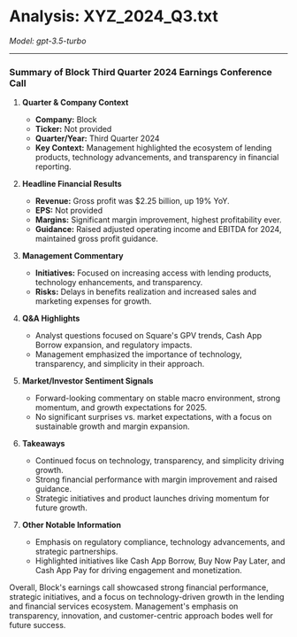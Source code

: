 # Analysis: XYZ_2024_Q3.txt

*Model: gpt-3.5-turbo*

---

### Summary of Block Third Quarter 2024 Earnings Conference Call

1. **Quarter & Company Context**
   - **Company:** Block
   - **Ticker:** Not provided
   - **Quarter/Year:** Third Quarter 2024
   - **Key Context:** Management highlighted the ecosystem of lending products, technology advancements, and transparency in financial reporting.

2. **Headline Financial Results**
   - **Revenue:** Gross profit was $2.25 billion, up 19% YoY.
   - **EPS:** Not provided
   - **Margins:** Significant margin improvement, highest profitability ever.
   - **Guidance:** Raised adjusted operating income and EBITDA for 2024, maintained gross profit guidance.

3. **Management Commentary**
   - **Initiatives:** Focused on increasing access with lending products, technology enhancements, and transparency.
   - **Risks:** Delays in benefits realization and increased sales and marketing expenses for growth.

4. **Q&A Highlights**
   - Analyst questions focused on Square's GPV trends, Cash App Borrow expansion, and regulatory impacts.
   - Management emphasized the importance of technology, transparency, and simplicity in their approach.

5. **Market/Investor Sentiment Signals**
   - Forward-looking commentary on stable macro environment, strong momentum, and growth expectations for 2025.
   - No significant surprises vs. market expectations, with a focus on sustainable growth and margin expansion.

6. **Takeaways**
   - Continued focus on technology, transparency, and simplicity driving growth.
   - Strong financial performance with margin improvement and raised guidance.
   - Strategic initiatives and product launches driving momentum for future growth.

7. **Other Notable Information**
   - Emphasis on regulatory compliance, technology advancements, and strategic partnerships.
   - Highlighted initiatives like Cash App Borrow, Buy Now Pay Later, and Cash App Pay for driving engagement and monetization.

Overall, Block's earnings call showcased strong financial performance, strategic initiatives, and a focus on technology-driven growth in the lending and financial services ecosystem. Management's emphasis on transparency, innovation, and customer-centric approach bodes well for future success.